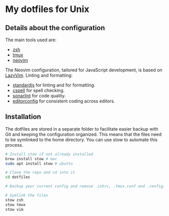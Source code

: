 # My dotfiles for Unix

## Details about the configuration

The main tools used are:

- [zsh](https://github.com/ohmyzsh/ohmyzsh/wiki/Installing-ZSH)
- [tmux](https://github.com/tmux/tmux/wiki/Installing)
- [neovim](https://github.com/neovim/neovim)

The Neovim configuration, tailored for JavaScript development, is based on [LazyVim](https://www.lazyvim.org/).
Linting and formatting:
- [standardjs](https://standardjs.com/) for linting and for formatting.
- [cspell](https://cspell.org/) for spell checking.
- [sonarlint](https://www.sonarlint.org/) for code quality.
- [editorconfig](https://editorconfig.org/) for consistent coding across editors.

## Installation

The dotfiles are stored in a separate folder to facilitate easier backup with Git and keeping the configuration organized.
This means that the files need to be symlinked to the home directory. You can use stow to automate this process.

```bash
# Install stow if not already installed
brew install stow # mac
sudo apt install stow # ubuntu

# Clone the repo and cd into it
cd dotfiles

# Backup your current config and remove .zshrc, .tmux.conf and .config/nvim if they exist

# Symlink the files
stow zsh
stow tmux
stow vim
```
